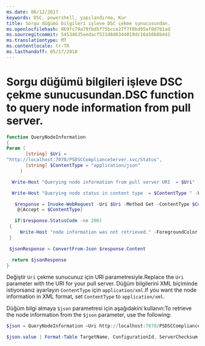 ```yaml
---
ms.date: 06/12/2017
keywords: DSC, powershell, yapılandırma, Kur
title: Sorgu düğümü bilgileri işleve DSC çekme sunucusundan.
ms.openlocfilehash: 069fc79a79fbd5f75bcce27f7f0bd95af0d7b1ad
ms.sourcegitcommit: 54534635eedacf531d8d6344019dc16a50b8b441
ms.translationtype: MT
ms.contentlocale: tr-TR
ms.lasthandoff: 05/17/2018
---
```

# <a name="dsc-function-to-query-node-information-from-pull-server"></a><span data-ttu-id="5a2e4-103">Sorgu düğümü bilgileri işleve DSC çekme sunucusundan.</span><span class="sxs-lookup"><span data-stu-id="5a2e4-103">DSC function to query node information from pull server.</span></span>

```powershell
function QueryNodeInformation
{
Param (
       [string] $Uri =
"http://localhost:7070/PSDSCComplianceServer.svc/Status",
       [string] $ContentType = "application/json"
     )

  Write-Host "Querying node information from pull server URI  = $Uri" -ForegroundColor Green

  Write-Host "Querying node status in content type  = $ContentType " -ForegroundColor Green

   $response = Invoke-WebRequest -Uri $Uri -Method Get -ContentType $ContentType -UseDefaultCredentials -Headers
    @{Accept = $ContentType}

   if($response.StatusCode -ne 200)
 {
     Write-Host "node information was not retrieved." -ForegroundColor Red
 }

 $jsonResponse = ConvertFrom-Json $response.Content

  return $jsonResponse
}
```

<span data-ttu-id="5a2e4-104">Değiştir `Uri` çekme sunucunuz için URI parametresiyle.</span><span class="sxs-lookup"><span data-stu-id="5a2e4-104">Replace the `Uri` parameter with the URI for your pull server.</span></span> <span data-ttu-id="5a2e4-105">Düğüm bilgilerini XML biçiminde istiyorsanız ayarlayın `ContentType` için `application/xml`.</span><span class="sxs-lookup"><span data-stu-id="5a2e4-105">If you want the node information in XML format, set `ContentType` to `application/xml`.</span></span>

<span data-ttu-id="5a2e4-106">Düğüm bilgi almaya `$json` parametresi için aşağıdakini kullanın:</span><span class="sxs-lookup"><span data-stu-id="5a2e4-106">To retrieve the node information from the `$json` parameter, use the following:</span></span>

```powershell
$json = QueryNodeInformation –Uri http://localhost:7070/PSDSCComplianceServer.svc/Status

$json.value | Format-Table TargetName, ConfigurationId, ServerChecksum, NodeCompliant, LastComplianceTime, StatusCode
```